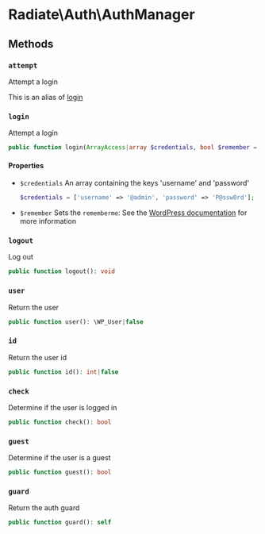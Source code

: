 # Radiate\Auth\AuthManager

## Methods

### `attempt`

Attempt a login

This is an alias of [login](#login)

### `login`

Attempt a login

```php
public function login(ArrayAccess|array $credentials, bool $remember = false): bool
```

#### Properties

- `$credentials` An array containing the keys 'username' and 'password'
  ```php
  $credentials = ['username' => '@admin', 'password' => 'P@ssw0rd'];
  ```
- `$remember` Sets the `rememberme`: See the [WordPress documentation](https://developer.wordpress.org/reference/functions/wp_set_auth_cookie/#description) for more information

### `logout`

Log out

```php
public function logout(): void
```

### `user`

Return the user

```php
public function user(): \WP_User|false
```

### `id`

Return the user id

```php
public function id(): int|false
```

### `check`

Determine if the user is logged in

```php
public function check(): bool
```

### `guest`

Determine if the user is a guest

```php
public function guest(): bool
```

### `guard`

Return the auth guard

```php
public function guard(): self
```
